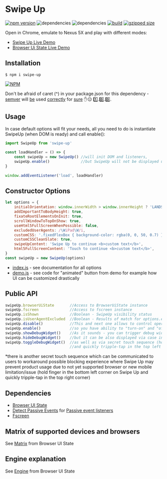 # Swipe Up
[![npm version](https://badge.fury.io/js/swipe-up.svg)](https://badge.fury.io/js/swipe-up) 
![dependencies](https://david-dm.org/TheBit/swipe-up.svg) 
![dependencies](https://david-dm.org/device-hackers/swipe-up.svg) 
[![build](https://travis-ci.org/device-hackers/swipe-up.svg?branch=master)](https://travis-ci.org/device-hackers/swipe-up)
[![gzipped size](http://img.badgesize.io/https://unpkg.com/swipe-up?compression=gzip)](https://unpkg.com/swipe-up)

Open in Chrome, emulate to Nexus 5X and play with different modes:
- [Swipe Up Live Demo](http://swipe-up.surge.sh/) 
- [Browser Ui State Live Demo](http://browser-ui-state.surge.sh/)

## Installation
```shell
$ npm i swipe-up
```
[![NPM](https://nodei.co/npm/swipe-up.png?downloads=true&downloadRank=true&stars=true)](https://nodei.co/npm/swipe-up/)

Don't be afraid of caret (^) in your package.json for this dependency - [semver](http://semver.org/) will 
[be](https://adambard.com/blog/on-library-versioning/) used 
[correctly](https://bytearcher.com/articles/semver-explained-why-theres-a-caret-in-my-package-json/) for 
[sure](https://medium.com/front-end-developers/versioning-you-re-doing-it-wrong-5522bb46431) 
:hand::expressionless: :one:.:zero:.:zero:.

## Usage
In case default options will fit your needs, all you need to do is instantiate SwipeUp (when DOM is ready) and call enable():

```javascript
import SwipeUp from 'swipe-up'
  
const loadHandler = () => {
    const swipeUp = new SwipeUp() //will init DOM and listeners,
    swipeUp.enable()              //but SwipeUp will not be displayed until you enable it explicitly 
}
  
window.addEventListener('load', loadHandler)
```

## Constructor Options
```javascript
let options = {
    initialOrientation: window.innerWidth > window.innerHeight ? 'LANDSCAPE' : 'PORTRAIT',
    addImportantToBodyHeight: true,
    fixateRootElementsOnInit: true,
    scrollWindowToTopOnShow: true,
    useHtml5FullScreenWhenPossible: false,
    excludedUserAgents: /\WiPad\W/i,
    customCSS: '.fixedFlexBox { background-color: rgba(0, 0, 50, 0.7) }',
    customCSSCleanSlate: true,
    swipeUpContent: 'Swipe Up to continue <b>custom text</b>',
    html5FullScreenContent: 'Touch to continue <b>custom text</b>',
}
const swipeUp = new SwipeUp(options)
```
- [index.js](https://github.com/device-hackers/swipe-up/blob/master/src/swipe-up/index.js) - 
see documentation for all options
- [demo.js](https://github.com/device-hackers/swipe-up/blob/master/src/demo/index.js) -
see code for "animated" button from demo for example how UI can be customized drastically

## Public API
```javascript
swipeUp.browserUiState       //Access to BrowserUiState instance
swipeUp.fscreen              //Access to fscreen instance
swipeUp.isShown              //Boolean - SwipeUp visibility status 
swipeUp.isUserAgentExcluded  //Boolean - Results of match for options.excludedUserAgents 
swipeUp.disable()            //This and next one allows to control operational mode of SwipeUp,
swipeUp.enable()             //so you have ability to "turn-on" and "off" SwipeUp functioning according to your needs
swipeUp.showDebugWidget()    //As it sounds - you can trigger debug widget appearing via API,
swipeUp.hideDebugWidget()    //but it can be also displayed via case insensitive URL param "debugInSwipeUp",
swipeUp.toggleDebugWidget()  //as well as via secret touch sequence (hold finger in the bottom right corner on Swipe Up
                             //and quickly tripple-tap in the top left corner)
```
*there is another secret touch sequence which can be communicated to users to workaround possible blocking experience
where Swipe Up may prevent product usage due to not yet supported browser or new mobile limitation/issue 
(hold finger in the bottom left corner on Swipe Up and quickly tripple-tap in the top right corner)

## Dependencies
- [Browser UI State](https://github.com/device-hackers/browser-ui-state)
- [Detect Passive Events](https://github.com/rafrex/detect-passive-events) for [Passive event listeners](https://github.com/WICG/EventListenerOptions/blob/gh-pages/explainer.md)
- [Fscreen](https://github.com/rafrex/fscreen)

## Matrix of supported devices and browsers
See [Matrix](https://github.com/device-hackers/browser-ui-state/blob/master/docs/MATRIX.md) from Browser UI State

## Engine explanation
See [Engine](https://github.com/device-hackers/browser-ui-state/blob/master/docs/ENGINE.md) from Browser UI State